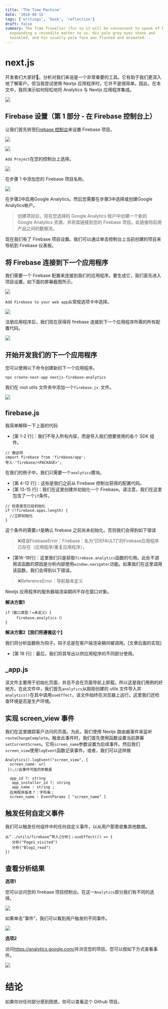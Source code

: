 ```yaml
---
title: 'The Time Machine'
date: '2018-08-15'
tags: ['writings', 'book', 'reflection']
draft: false
summary: The Time Traveller (for so it will be convenient to speak of him) was
  expounding a recondite matter to us. His pale grey eyes shone and
  twinkled, and his usually pale face was flushed and animated...
---
```


# next.js
开发者们大家好👋。分析对我们来说是一个非常重要的工具。它有助于我们更深入地了解客户。但当我尝试使用 Nextjs 应用程序时，它并不是很简单。因此，在本文中，我将演示如何轻松地将 Analytics 与 Nextjs 应用程序集成。

![](https://p3-juejin.byteimg.com/tos-cn-i-k3u1fbpfcp/7a89e482a91c4a108b6cc54bb1c9e401~tplv-k3u1fbpfcp-jj-mark:0:0:0:0:q75.image#?w=1024&h=465&s=36372&e=png&b=ffffff)

## Firebase 设置（第 1 部分 - 在 Firebase 控制台上）

让我们首先转至[Firebase 控制台](https://console.firebase.google.com/)来设置 Firebase 项目。

![](https://p3-juejin.byteimg.com/tos-cn-i-k3u1fbpfcp/8be4407c0d3b474d8d05cacf20e33630~tplv-k3u1fbpfcp-jj-mark:0:0:0:0:q75.image#?w=30&h=6&s=370&e=png&b=444aec)

![](https://p3-juejin.byteimg.com/tos-cn-i-k3u1fbpfcp/99d8873d297a40a7a4b4ecb087d75cb5~tplv-k3u1fbpfcp-jj-mark:0:0:0:0:q75.image#?w=1400&h=287&s=84111&e=png&b=4449ec)

`Add Project`在您的控制台上选择。

![](https://p3-juejin.byteimg.com/tos-cn-i-k3u1fbpfcp/123259e4c00a423cb4e3642f3a315f9b~tplv-k3u1fbpfcp-jj-mark:0:0:0:0:q75.image#?w=728&h=631&s=35955&e=png&b=f6f7f9)

在步骤 1 中添加您的 Firebase 项目名称。

![](https://p3-juejin.byteimg.com/tos-cn-i-k3u1fbpfcp/03eea5e3b406413893896f4758e2ef70~tplv-k3u1fbpfcp-jj-mark:0:0:0:0:q75.image#?w=825&h=727&s=75038&e=png&b=f5f6f8)

在步骤2中启用Google Analytics。然后您需要在步骤3中选择或创建Google Analytics帐户。

> 创建项目后，将在您选择的 Google Analytics 帐户中创建一个新的 Google Analytics 资源，并将其链接到您的 Firebase 项目。此链接将启用产品之间的数据流。

现在我们有了 Firebase 项目设置。我们可以通过单击控制台上当前创建的项目来导航到 Firebase 仪表板。

## 将 Firebase 连接到下一个应用程序

我们需要一个 Firebase 配置来连接到我们的应用程序。要生成它，我们首先进入项目设置，如下面的屏幕截图所示。

![](https://p3-juejin.byteimg.com/tos-cn-i-k3u1fbpfcp/9afb17c57f744925bd026b2af3c981ee~tplv-k3u1fbpfcp-jj-mark:0:0:0:0:q75.image#?w=593&h=406&s=32387&e=png&b=4449ed)

`Add Firebase to your web app`从常规选项卡中选择。

![](https://p3-juejin.byteimg.com/tos-cn-i-k3u1fbpfcp/3e97511ca95e4b52bdb3d312b617a6d0~tplv-k3u1fbpfcp-jj-mark:0:0:0:0:q75.image#?w=736&h=538&s=30105&e=png&b=fafafa)

注册应用程序后，我们现在获得将 firebase 连接到下一个应用程序所需的所有配置代码。

![](https://p3-juejin.byteimg.com/tos-cn-i-k3u1fbpfcp/c8406b994f3a44b5a7f7bc5ced5a582d~tplv-k3u1fbpfcp-jj-mark:0:0:0:0:q75.image#?w=983&h=785&s=86554&e=png&b=f9f9f9)

## 开始开发我们的下一个应用程序

您可以使用以下命令创建新的下一个应用程序。

`npx create-next-app nextjs-firebase-analytics`

我们在 root utils 文件夹中添加一个`firebase.js `文件。

![](https://p3-juejin.byteimg.com/tos-cn-i-k3u1fbpfcp/74b7ddfa91de40969be749a94a86de03~tplv-k3u1fbpfcp-jj-mark:0:0:0:0:q75.image#?w=456&h=280&s=15455&e=png&b=23262d)

## firebase.js

我简单解释一下上面的代码

-   [第 1-2 行]：我们不导入所有内容，而是导入我们想要使用的各个 SDK 组件。

```
// 像这样
import firebase from 'firebase/app'; 
导入 'firebase/<PACKAGE>';
```

在我们的例子中，我们只需要一个`analytics`模块。

-   [第 4-12 行]：这些是我们之前从 Firebase 控制台获得的配置代码。
-   [第 13-15 行]：我们在这里创建并初始化一个 Firebase。请注意，我们在这里包含了一个`if`条件。

```
// 检查是否已经初始化
if (!firebase.apps.length) { 
  //立即初始化
}
```

这个条件的需要`if`是确认 firebase 之前尚未初始化。否则我们会得到如下错误

> ❌错误FirebaseError：Firebase：名为“[DEFAULT]”的Firebase应用程序已存在（应用程序/重复应用程序）。

-   [第16-18行]：这里我们只是获取`firebase.analytics`函数的引用。此处不调用该函数的原因是分析内部使用`window.navigator`功能。如果我们在这里调用该函数，我们会得到以下错误。

> ❌ReferenceError：导航器未定义

Nextjs 应用程序的服务器端渲染期间不存在窗口对象。

**解决方案1**

```
if（窗口类型！=未定义）{ 
     firebase.analytics（）
}
```

**解决方案2【我们将遵循这个】**

我们将分析函数称为钩子。钩子总是在客户端渲染期间被调用。[文章后面的实现]

-   [第 18 行]：最后，我们将其导出以供应用程序的不同部分使用。

## _app.js

该文件主要用于初始化页面，并且不会在页面导航上卸载。所以这是我们用例的好地方。在此文件中，我们首先`analytics`从刚刚创建的 utils 文件导入并`analytics()`在其中调用`useEffect`，该文件始终在浏览器上运行。这里我们还检查环境是否是生产环境。

## 实现 screen_view 事件

我们在这里跟踪客户访问的页面。为此，我们使用 Nextjs 路由器事件来监听`routeChangeComplete`。触发此事件时，我们首先使用函数设置当前屏幕`setCurrentScreen`。它将`screen_name`参数设置为后续事件。然后我们`screen_view`使用`logEvent`函数记录事件。或者，我们可以这样做

```
Analytics().logEvent("screen_view", { 
  screen_name: url
 });//此事件可能的参数是
  
  app_id ?: string 
   app_installer_id ?: string 
   app_name : string ; 
  应用程序版本？：字符串；
  screen_name : EventParams [ "screen_name" ]
```

## 触发任何自定义事件

我们可以触发任何组件中的任何自定义事件，以从用户那里收集其他数据。

```
从“../utils/firebase”导入{分析}；useEffect(() => {
   分析("Page1_visited")
   分析("Blog1_read") 
})
```

## 查看分析结果

**选项1**

您可以访问您的 firebase 项目控制台。在这一`Analytics`部分我们有不同的选择。

![](https://p3-juejin.byteimg.com/tos-cn-i-k3u1fbpfcp/4143bc9a385d436093161914c72c2ed0~tplv-k3u1fbpfcp-jj-mark:0:0:0:0:q75.image#?w=246&h=249&s=14096&e=png&b=172a47)

如果单击“事件”，我们可以看到用户触发的不同事件。

![](https://p3-juejin.byteimg.com/tos-cn-i-k3u1fbpfcp/68602824c82549bc9ed424c5881ace62~tplv-k3u1fbpfcp-jj-mark:0:0:0:0:q75.image#?w=1400&h=689&s=105225&e=png&b=fefefe)

**选项2**

访问<https://analytics.google.com/>并浏览您的项目。您可以按如下方式查看事件。

![](https://p3-juejin.byteimg.com/tos-cn-i-k3u1fbpfcp/21a059f34e624af5b95d3af080ac0aa8~tplv-k3u1fbpfcp-jj-mark:0:0:0:0:q75.image#?w=428&h=477&s=24262&e=png&b=fefefe)

# 结论

如果你对任何部分感到困惑，你可以查看这个 Github 项目。
